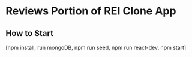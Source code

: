 # Reviews Portion of REI Clone App

## How to Start

[npm install, run mongoDB, npm run seed, npm run react-dev, npm start]